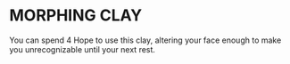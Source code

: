 # MORPHING CLAY

You can spend 4 Hope to use this clay, altering your face enough to make you unrecognizable until your next rest.